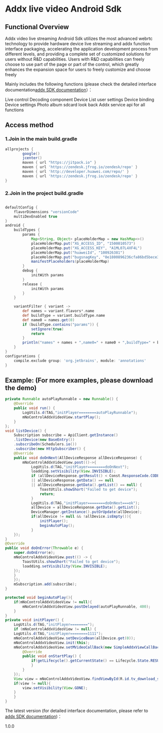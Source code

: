 #  **Addx live video Android Sdk**

## Functional Overview
Addx video live streaming Android Sdk utilizes the most advanced webrtc technology to provide hardware device live streaming and addx function interface packaging, accelerating the application development process from different levels, and providing a complete set of customized solutions for users without R&D capabilities. Users with R&D capabilities can freely choose to use part of the page or part of the control, which greatly enhances the expansion space for users to freely customize and choose freely

Mainly includes the following functions (please check the detailed interface documentation[addx SDK documentation](https://www.showdoc.com.cn/AddxAndroidSdk "addx SDK documentation")）：

Live control
Decoding component
Device List
user settings
Device binding
Device settings
Photo album
sdcard look back
Addx service api for all functions

## Access method
### 1.Join in the main build.gradle

```groovy
allprojects {
		google()
		jcenter()
		maven { url "https://jitpack.io" }
		maven { url 'https://zendesk.jfrog.io/zendesk/repo' }
		maven { url 'http://developer.huawei.com/repo/' }
		maven { url 'https://zendesk.jfrog.io/zendesk/repo' }
}
```
### 2.Join in the project build.gradle
```groovy

defaultConfig {
	flavorDimensions "versionCode"
	multiDexEnabled true
}
android {
	buildTypes {
		params {
			Map<String, Object> placeHolderMap = new HashMap<>()
			placeHolderMap.put("XG_ACCESS_ID", "1500010573")
			placeHolderMap.put("XG_ACCESS_KEY", "A1ML07L4XF4L")
			placeHolderMap.put("huaweiId", "100926381")
			placeHolderMap.put("bugsnagKey", "0e1800896236cfa86bd5bece344f7a0e")
			manifestPlaceholders(placeHolderMap)
		}
		debug {
			initWith params
		}
		release {
			initWith params
		}
	}

	variantFilter { variant ->
		def names = variant.flavors*.name
		def buildType = variant.buildType.name
		def name0 = names.get(0)
		if (buildType.contains("params")) {
			setIgnore(true)
			return
		}
		println("names" + names + ",name0=" + name0 + ",buildType=" + buildType + ",ignore=false")
	}
}
configurations {
	compile.exclude group: 'org.jetbrains', module: 'annotations'
}
```
## Example: (For more examples, please download the demo)
```java
private Runnable autoPlayRunnable = new Runnable() {
	@Override
	public void run() {
		LogUtils.d(TAG,"initPlayer========autoPlayRunnable");
		mNoControlAddxVideoView.startPlay();
	}
};
void listDevice() {
	Subscription subscribe = ApiClient.getInstance()
	.listDevice(new BaseEntry())
	.subscribeOn(Schedulers.io())
	.subscribe(new HttpSubscriber() {
	@Override
	public void doOnNext(AllDeviceResponse allDeviceResponse) {
		mNoControlAddxVideoView.post(()->{
			LogUtils.d(TAG,"initPlayer========doOnNext");
			loadding.setVisibility(View.INVISIBLE);
			if (allDeviceResponse.getResult() < Const.ResponseCode.CODE_OK
			|| allDeviceResponse.getData() == null
			|| allDeviceResponse.getData().getList() == null) {
				ToastUtils.showShort("Failed to get device");
				return;
			}
			LogUtils.d(TAG,"initPlayer========doOnNext===ok");
			allDevice = allDeviceResponse.getData().getList();
			DeviceManager.getInstance().putOrUpdate(allDevice);
			if(allDevice != null && !allDevice.isEmpty()){
				initPlayer();
				beginAutoPlay();
			}
	});
}
@Override
public void doOnError(Throwable e) {
	super.doOnError(e);
	mNoControlAddxVideoView.post(() -> {
		ToastUtils.showShort("Failed to get device");
		loadding.setVisibility(View.INVISIBLE);
	});
	}
	});
	mSubscription.add(subscribe);
}

protected void beginAutoPlay(){
	if(mNoControlAddxVideoView != null){
		mNoControlAddxVideoView.postDelayed(autoPlayRunnable, 400);
	}
}
private void initPlayer() {
	LogUtils.d(TAG,"initPlayer========");
	if (mNoControlAddxVideoView != null) {
	LogUtils.d(TAG,"initPlayer========1111");
	mNoControlAddxVideoView.setDeviceBean(allDevice.get(0));
	mNoControlAddxVideoView.init(this);
	mNoControlAddxVideoView.setMVideoCallBack(new SimpleAddxViewCallBack() {
		@Override
		public void onStartPlay() {
			if(getLifecycle().getCurrentState() == Lifecycle.State.RESUMED){
			}
		}
	});
	View view = mNoControlAddxVideoView.findViewById(R.id.tv_download_speed);
	if(view != null){
		view.setVisibility(View.GONE);
	}
	}
}
```

The latest version (for detailed interface documentation, please refer to [addx SDK documentation](https://www.showdoc.com.cn/AddxAndroidSdk "addx SDK documentation"))：

1.0.0
